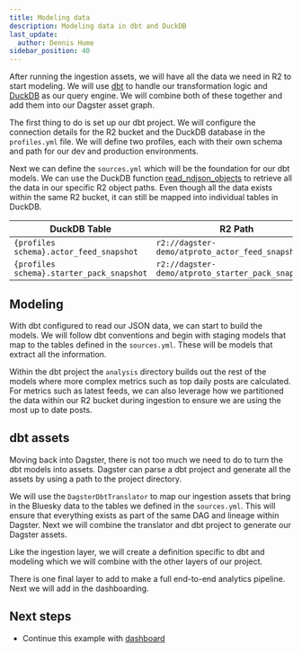 ```yaml
---
title: Modeling data
description: Modeling data in dbt and DuckDB
last_update:
  author: Dennis Hume
sidebar_position: 40
---
```


After running the ingestion assets, we will have all the data we need in R2 to start modeling. We will use [dbt](https://www.getdbt.com) to handle our transformation logic and [DuckDB](https://duckdb.org) as our query engine. We will combine both of these together and add them into our Dagster asset graph.

The first thing to do is set up our dbt project. We will configure the connection details for the R2 bucket and the DuckDB database in the `profiles.yml` file. We will define two profiles, each with their own schema and path for our dev and production environments.

<CodeExample
  path="docs_projects/project_atproto_dashboard/dbt_project/profiles.yml"
  language="yaml"
  startAfter="start_profile"
  endBefore="end_profile"
/>

Next we can define the `sources.yml` which will be the foundation for our dbt models. We can use the DuckDB function [read_ndjson_objects](https://duckdb.org/docs/data/json/loading_json.html#functions-for-reading-json-objects) to retrieve all the data in our specific R2 object paths. Even though all the data exists within the same R2 bucket, it can still be mapped into individual tables in DuckDB.

<CodeExample
  path="docs_projects/project_atproto_dashboard/dbt_project/models/sources.yml"
  language="yaml"
  startAfter="start_sources"
  endBefore="end_sources"
/>

| DuckDB Table                              | R2 Path                                            |
| ----------------------------------------- | -------------------------------------------------- |
| `{profiles schema}.actor_feed_snapshot`   | `r2://dagster-demo/atproto_actor_feed_snapshot/`   |
| `{profiles schema}.starter_pack_snapshot` | `r2://dagster-demo/atproto_starter_pack_snapshot/` |

## Modeling

With dbt configured to read our JSON data, we can start to build the models. We will follow dbt conventions and begin with staging models that map to the tables defined in the `sources.yml`. These will be models that extract all the information.

<CodeExample
  path="docs_projects/project_atproto_dashboard/dbt_project/models/staging/stg_feed_snapshots.sql"
  language="sql"
  startAfter="start_stg_feed_snapshots"
  endBefore="end_stg_feed_snapshots"
/>

Within the dbt project the `analysis` directory builds out the rest of the models where more complex metrics such as top daily posts are calculated. For metrics such as latest feeds, we can also leverage how we partitioned the data within our R2 bucket during ingestion to ensure we are using the most up to date posts.

<CodeExample
  path="docs_projects/project_atproto_dashboard/dbt_project/models/analysis/latest_feed.sql"
  language="sql"
  startAfter="start_latest_feed_cte"
  endBefore="end_latest_feed_cte"
/>

## dbt assets

Moving back into Dagster, there is not too much we need to do to turn the dbt models into assets. Dagster can parse a dbt project and generate all the assets by using a path to the project directory.

<CodeExample
  path="docs_projects/project_atproto_dashboard/src/project_atproto_dashboard/defs/modeling.py"
  language="python"
  startAfter="start_dbt_project"
  endBefore="end_dbt_project"
  title="src/project_atproto_dashboard/defs/modeling.py"
/>

We will use the `DagsterDbtTranslator` to map our ingestion assets that bring in the Bluesky data to the tables we defined in the `sources.yml`. This will ensure that everything exists as part of the same DAG and lineage within Dagster. Next we will combine the translator and dbt project to generate our Dagster assets.

<CodeExample
  path="docs_projects/project_atproto_dashboard/src/project_atproto_dashboard/defs/modeling.py"
  language="python"
  startAfter="start_dbt_assets"
  endBefore="end_dbt_assets"
  title="src/project_atproto_dashboard/defs/modeling.py"
/>

Like the ingestion layer, we will create a definition specific to dbt and modeling which we will combine with the other layers of our project.

There is one final layer to add to make a full end-to-end analytics pipeline. Next we will add in the dashboarding.

## Next steps

- Continue this example with [dashboard](/examples/bluesky/dashboard)
